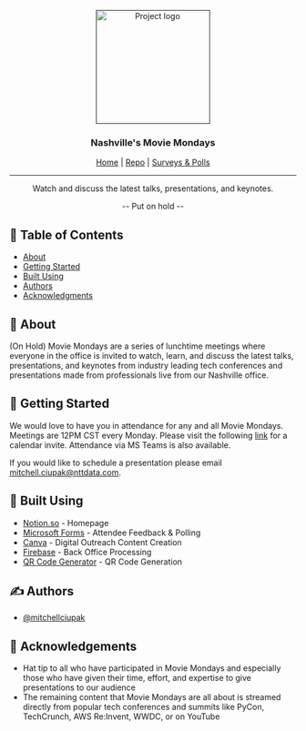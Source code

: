 <p align="center">
  <a href="" rel="noopener">
 <img width=200px height=200px src="https://cdn.dribbble.com/users/83140/screenshots/2839772/baylor_moviemondays.gif" alt="Project logo"></a>
</p>

<h3 align="center">Nashville's Movie Mondays</h3>

<div align="center">

  [Home](https://www.notion.so/mciupak/Movie-Mondays-7a915bf29e7c413392633cbdcb356838) | [Repo](https://github.com/mitchellciupak/movie-mondays) | [Surveys & Polls](https://www.notion.so/mciupak/Surveys-and-Polls-0eefc0cc25dc4891a464cdea8a3e5c27)

</div>

---

<p align="center"> Watch and discuss the latest talks, presentations, and keynotes.<br></p>
<p align="center"> -- Put on hold -- <br></p>

## 📝 Table of Contents
- [About](#about)
- [Getting Started](#getting_started)
- [Built Using](#built_using)
- [Authors](#authors)
- [Acknowledgments](#acknowledgement)

## 🧐 About <a name = "about"></a>
(On Hold) Movie Mondays are a series of lunchtime meetings where everyone in the office is invited to watch, learn, and discuss the latest talks, presentations, and keynotes from industry leading tech conferences and presentations made from professionals live from our Nashville office.


## 🏁 Getting Started <a name = "getting_started"></a>
We would love to have you in attendance for any and all Movie Mondays. Meetings are 12PM CST every Monday. Please visit the following [link](www.needtoaddthistothereadme.com) for a calendar invite. Attendance via MS Teams is also available.

If you would like to schedule a presentation please email mitchell.ciupak@nttdata.com.

## 🚀 Built Using <a name = "built_using"></a>
- [Notion.so](https://www.notion.so/) - Homepage
- [Microsoft Forms](https://www.office.com/launch/forms?auth=2) - Attendee Feedback & Polling
- [Canva](https://canva.com/) - Digital Outreach Content Creation
- [Firebase](https://firebase.google.com/) - Back Office Processing
- [QR Code Generator](https://www.qr-code-generator.com/) - QR Code Generation 

## ✍️ Authors <a name = "authors"></a>
- [@mitchellciupak](https://github.com/itchellciupak)

## 🎉 Acknowledgements <a name = "acknowledgement"></a>
- Hat tip to all who have participated in Movie Mondays and especially those who have given their time, effort, and expertise to give presentations to our audience
- The remaining content that Movie Mondays are all about is streamed directly from popular tech conferences and summits like PyCon, TechCrunch, AWS Re:Invent, WWDC, or on YouTube
